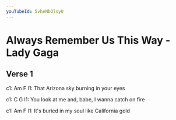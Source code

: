 ```yaml
---
youTubeId: 5vheNbQlsyU
---
```


# Always Remember Us This Way - Lady Gaga

## Verse 1
c1:              Am                  F
l1: That Arizona sky burning in your eyes

c1:     C                                      G
l1: You look at me and, babe, I wanna catch on fire

c1:                   Am                   F
l1: It's buried in my soul like California gold